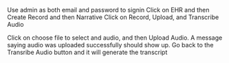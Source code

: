 Use admin as both email and password to signin
Click on EHR and then Create Record and then Narrative
Click on Record, Upload, and Transcribe Audio

Click on choose file to select and audio, and then Upload Audio.
A message saying audio was uploaded successfully should show up.
Go back to the Transribe Audio button and it will generate the transcript

